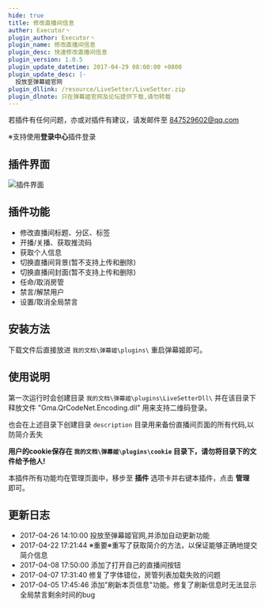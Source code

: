 ```yaml
---
hide: true
title: 修改直播间信息
auther: Executor丶
plugin_author: Executor丶
plugin_name: 修改直播间信息
plugin_desc: 快速修改直播间信息
plugin_version: 1.0.5
plugin_update_datetime: 2017-04-29 08:00:00 +0800
plugin_update_desc: |-
  投放至弹幕姬官网
plugin_dllink: /resource/LiveSetter/LiveSetter.zip
plugin_dlnote: 只在弹幕姬官网及论坛提供下载,请勿转载
---
```


若插件有任何问题，亦或对插件有建议，请发邮件至 847529602@qq.com

※支持使用**登录中心**插件登录

插件界面
---
<img class="shadow" src="https://www.danmuji.cn/resource/LiveSetter/preview.png" alt="插件界面" />

插件功能
---
- 修改直播间标题、分区、标签
- 开播/关播、获取推流码
- 获取个人信息
- 切换直播间背景(暂不支持上传和删除)
- 切换直播间封面(暂不支持上传和删除)
- 任命/取消房管
- 禁言/解禁用户
- 设置/取消全局禁言

安装方法
---
下载文件后直接放进 `我的文档\弹幕姬\plugins\` 重启弹幕姬即可。

使用说明
---
第一次运行时会创建目录 `我的文档\弹幕姬\plugins\LiveSetterDll\` 并在该目录下释放文件 "Gma.QrCodeNet.Encoding.dll" 用来支持二维码登录。

也会在上述目录下创建目录 `description` 目录用来备份直播间页面的所有代码,以防简介丢失

**用户的cookie保存在 `我的文档\弹幕姬\plugins\cookie` 目录下，请勿将目录下的文件给予他人!**

本插件所有功能均在管理页面中，移步至 **插件** 选项卡并右键本插件，点击 **管理** 即可。



更新日志
---
- 2017-04-26 14:10:00 投放至弹幕姬官网,并添加自动更新功能
- 2017-04-22 17:21:44 ※重要※重写了获取简介的方法，以保证能够正确地提交简介信息
- 2017-04-08 17:50:00 添加了打开自己的直播间按钮
- 2017-04-07 17:31:40 修复了字体错位，房管列表加载失败的问题
- 2017-04-05 17:45:46 添加"刷新本页信息"功能。修复了刷新信息时无法显示全局禁言剩余时间的bug
